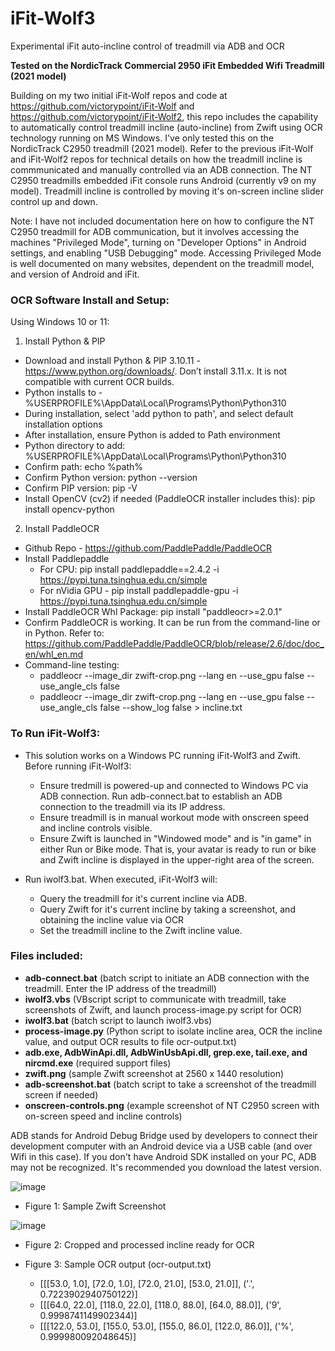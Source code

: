 # iFit-Wolf3
Experimental iFit auto-incline control of treadmill via ADB and OCR

**Tested on the NordicTrack Commercial 2950 iFit Embedded Wifi Treadmill (2021 model)**

Building on my two initial iFit-Wolf repos and code at https://github.com/victorypoint/iFit-Wolf and https://github.com/victorypoint/iFit-Wolf2, this repo includes the capability to automatically control treadmill incline (auto-incline) from Zwift using OCR technology running on MS Windows. I've only tested this on the NordicTrack C2950 treadmill (2021 model). Refer to the previous iFit-Wolf and iFit-Wolf2 repos for technical details on how the treadmill incline is commmunicated and manually controlled via an ADB connection. The NT C2950 treadmills embedded iFit console runs Android (currently v9 on my model). Treadmill incline is controlled by moving it's on-screen incline slider control up and down.

Note: I have not included documentation here on how to configure the NT C2950 treadmill for ADB communication, but it involves accessing the machines "Privileged Mode", turning on "Developer Options" in Android settings, and enabling "USB Debugging" mode. Accessing Privileged Mode is well documented on many websites, dependent on the treadmill model, and version of Android and iFit.

### OCR Software Install and Setup:

Using Windows 10 or 11:

1. Install Python & PIP

- Download and install Python & PIP 3.10.11 - https://www.python.org/downloads/. Don’t install 3.11.x. It is not compatible with current OCR builds.
- Python installs to - \%USERPROFILE%\AppData\Local\Programs\Python\Python310
- During installation, select 'add python to path', and select default installation options
- After installation, ensure Python is added to Path environment
- Python directory to add: \%USERPROFILE%\AppData\Local\Programs\Python\Python310
- Confirm path: echo %path%
- Confirm Python version: python --version
- Confirm PIP version: pip -V
- Install OpenCV (cv2) if needed (PaddleOCR installer includes this): pip install opencv-python

2. Install PaddleOCR

- Github Repo - https://github.com/PaddlePaddle/PaddleOCR
- Install Paddlepaddle
  - For CPU: pip install paddlepaddle==2.4.2 -i https://pypi.tuna.tsinghua.edu.cn/simple
  - For nVidia GPU - pip install paddlepaddle-gpu -i https://pypi.tuna.tsinghua.edu.cn/simple
- Install PaddleOCR Whl Package: pip install "paddleocr>=2.0.1"
- Confirm PaddleOCR is working. It can be run from the command-line or in Python. Refer to: https://github.com/PaddlePaddle/PaddleOCR/blob/release/2.6/doc/doc_en/whl_en.md
- Command-line testing:
  - paddleocr --image_dir zwift-crop.png --lang en --use_gpu false --use_angle_cls false
  - paddleocr --image_dir zwift-crop.png --lang en --use_gpu false --use_angle_cls false --show_log false > incline.txt

### To Run iFit-Wolf3:

- This solution works on a Windows PC running iFit-Wolf3 and Zwift. Before running iFit-Wolf3:
  - Ensure tredmill is powered-up and connected to Windows PC via ADB connection. Run adb-connect.bat to establish an ADB connection to the treadmill via its IP address.
  - Ensure treadmill is in manual workout mode with onscreen speed and incline controls visible.
  - Ensure Zwift is launched in "Windowed mode" and is "in game" in either Run or Bike mode. That is, your avatar is ready to run or bike and Zwift incline is displayed in the upper-right area of the screen. 

- Run iwolf3.bat. When executed, iFit-Wolf3 will:
  - Query the treadmill for it's current incline via ADB.
  - Query Zwift for it's current incline by taking a screenshot, and obtaining the incline value via OCR 
  - Set the treadmill incline to the Zwift incline value.

### Files included:
- **adb-connect.bat** (batch script to initiate an ADB connection with the treadmill. Enter the IP address of the treadmill)
- **iwolf3.vbs** (VBscript script to communicate with treadmill, take screenshots of Zwift, and launch process-image.py script for OCR)
- **iwolf3.bat** (batch script to launch iwolf3.vbs)
- **process-image.py** (Python script to isolate incline area, OCR the incline value, and output OCR results to file ocr-output.txt)
- **adb.exe, AdbWinApi.dll, AdbWinUsbApi.dll, grep.exe, tail.exe, and nircmd.exe** (required support files)
- **zwift.png** (sample Zwift screenshot at 2560 x 1440 resolution)
- **adb-screenshot.bat** (batch script to take a screenshot of the treadmill screen if needed)
- **onscreen-controls.png** (example screenshot of NT C2950 screen with on-screen speed and incline controls)

ADB stands for Android Debug Bridge used by developers to connect their development computer with an Android device via a USB cable (and over Wifi in this case). If you don't have Android SDK installed on your PC, ADB may not be recognized. It's recommended you download the latest version.

![image](https://user-images.githubusercontent.com/63697253/233869227-bde59dc5-283e-45ba-ba16-2fb43af1d11a.png)
- Figure 1: Sample Zwift Screenshot

![image](https://user-images.githubusercontent.com/63697253/233869278-14649047-2a53-4c7a-8378-536ad78d3716.png)
- Figure 2: Cropped and processed incline ready for OCR

- Figure 3: Sample OCR output (ocr-output.txt)
  - [[[53.0, 1.0], [72.0, 1.0], [72.0, 21.0], [53.0, 21.0]], ('.', 0.7223902940750122)]
  - [[[64.0, 22.0], [118.0, 22.0], [118.0, 88.0], [64.0, 88.0]], ('9', 0.9998741149902344)]
  - [[[122.0, 53.0], [155.0, 53.0], [155.0, 86.0], [122.0, 86.0]], ('%', 0.999980092048645)]
